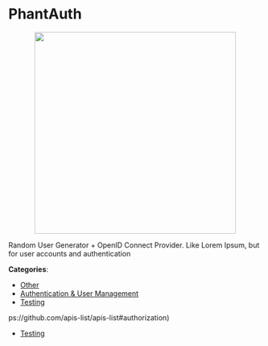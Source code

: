 # PhantAuth
<p align="center">
    <img width="400" src="https://raw.githubusercontent.com/apis-list/apis-list/apis/phantauth/logo_256x256.png" />
</p>

Random User Generator + OpenID Connect Provider.  Like Lorem Ipsum, but for user accounts and authentication



**Categories**:
- [Other](https://github.com/apis-list/apis-list#other)
- [Authentication & User Management](https://github.com/apis-list/apis-list#authentication-and-user-management)
- [Testing](https://github.com/apis-list/apis-list#testing)



ps://github.com/apis-list/apis-list#authorization)
- [Testing](https://github.com/apis-list/apis-list#testing)




